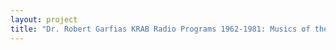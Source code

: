 ```yaml
--- 
layout: project 
title: "Dr. Robert Garfias KRAB Radio Programs 1962-1981: Musics of the World" 
---
```



